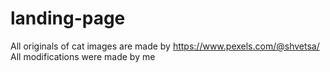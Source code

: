 # landing-page

All originals of cat images are made by https://www.pexels.com/@shvetsa/
All modifications were made by me